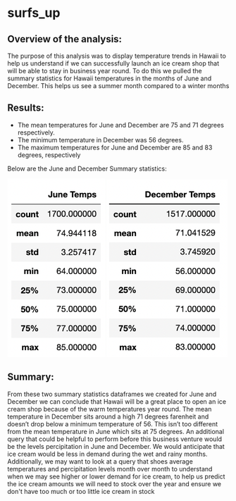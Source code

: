 # surfs_up

## Overview of the analysis: 
The purpose of this analysis was to display temperature trends in Hawaii to help us understand if we can successfully launch an ice cream shop that will be able to stay in business year round. To do this we pulled the summary statistics for Hawaii temperatures in the months of June and December. This helps us see a summer month compared to a winter months

## Results: 
- The mean temperatures for June and December are 75 and 71 degrees respectively. 
- The minimum temperature in December was 56 degrees. 
- The maximum temperatures for June and December are 85 and 83 degrees, respectively 

Below are the June and December Summary statistics: 

![image description or alt text](https://raw.githubusercontent.com/charlotterotner/surfs_up/main/June_Temps.png)
![image description or alt text](https://raw.githubusercontent.com/charlotterotner/surfs_up/main/Dec_temps.png)

## Summary: 
From these two summary statistics dataframes we created for June and December we can conclude that Hawaii will be a great place to open an ice cream shop because of the warm temperatures year round. The mean temperature in December sits around a high 71 degrees farenheit and doesn’t drop below a minimum temperature of 56. This isn’t too different from the mean temperature in June which sits at 75 degrees. An additional query that could be helpful to perform before this business venture would be the levels percipitation in June and December. We would anticipate that ice cream would be less in demand during the wet and rainy months. Additionally, we may want to look at a query that shoes average temperatures and percipitation levels month over month to understand when we may see higher or lower demand for ice cream, to help us predict the ice cream amounts we will need to stock over the year and ensure we don't have too much or too little ice cream in stock 
